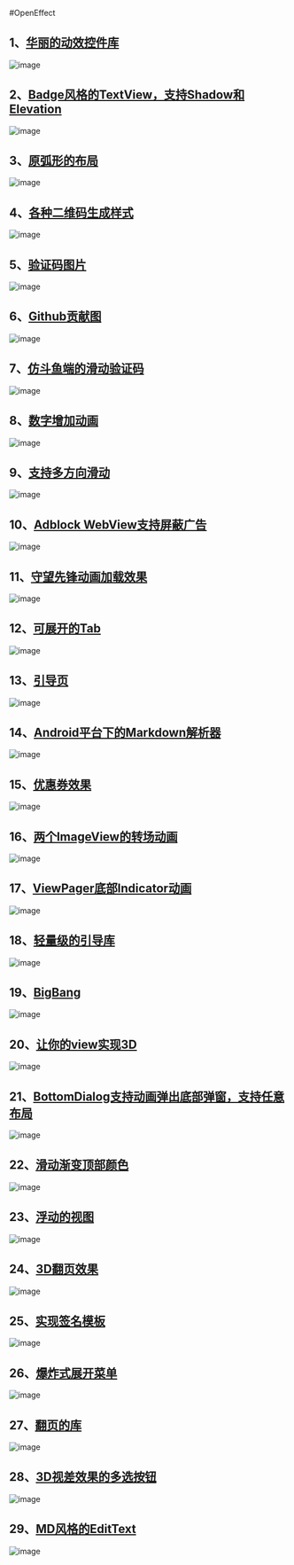 
#OpenEffect

1、[华丽的动效控件库](https://github.com/codeestX/ENViews)
----------
![image](https://github.com/jaysonn/OpenEffect/blob/master/img1/picture1.gif)


2、[Badge风格的TextView，支持Shadow和Elevation](https://github.com/matrixxun/MaterialBadgeTextView)
----------
![image](https://github.com/jaysonn/OpenEffect/blob/master/img1/picture2.jpg)



3、[原弧形的布局](https://github.com/florent37/ArcLayout)
----------
![image](https://github.com/jaysonn/OpenEffect/blob/master/img1/picture3.jpg)


4、[各种二维码生成样式](https://github.com/vivian8725118/ZXingDemo/)
----------
![image](https://github.com/jaysonn/OpenEffect/blob/master/img1/picture4.jpg)



5、[验证码图片](https://github.com/jineshfrancs/CaptchaImageView)
----------
![image](https://github.com/jaysonn/OpenEffect/blob/master/img1/picture5.gif)



6、[Github贡献图](https://github.com/barryhappy/TContributionsView)
----------
![image](https://github.com/jaysonn/OpenEffect/blob/master/img1/picture6.jpg)



7、[仿斗鱼端的滑动验证码](https://github.com/mcxtzhang/SwipeCaptcha)
----------
![image](https://github.com/jaysonn/OpenEffect/blob/master/img1/picture7.gif)



8、[数字增加动画](https://github.com/Bakumon/NumberAnimTextView)
----------
![image](https://github.com/jaysonn/OpenEffect/blob/master/img1/picture8.gif)



9、[支持多方向滑动](https://github.com/Kelin-Hong/ScrollablePanel)
----------
![image](https://github.com/jaysonn/OpenEffect/blob/master/img1/picture9.gif)



10、[Adblock WebView支持屏蔽广告](https://github.com/AmniX/AdBlockedWebView-Android)
----------
![image](https://github.com/jaysonn/OpenEffect/blob/master/img1/picture10.jpg)



11、[守望先锋动画加载效果](https://github.com/zhangyuChen1991/OverWatchLoading)
----------
![image](https://github.com/jaysonn/OpenEffect/blob/master/img1/picture11.gif)



12、[可展开的Tab](https://github.com/JoaquimLey/faboptions)
----------
![image](https://github.com/jaysonn/OpenEffect/blob/master/img1/picture12.gif)



13、[引导页](https://github.com/codemybrainsout/ahoy-onboarding)
----------
![image](https://github.com/jaysonn/OpenEffect/blob/master/img1/picture13.gif)



14、[Android平台下的Markdown解析器](https://github.com/zzhoujay/Markdown)
----------
![image](https://github.com/jaysonn/OpenEffect/blob/master/img1/picture14.jpg)



15、[优惠券效果](https://github.com/dongjunkun/CouponView)
----------
![image](https://github.com/jaysonn/OpenEffect/blob/master/img1/picture15.jpg)



16、[两个ImageView的转场动画](https://github.com/vikramkakkar/ImageTransition)
----------
![image](https://github.com/jaysonn/OpenEffect/blob/master/img1/picture16.gif)



17、[ViewPager底部Indicator动画](https://github.com/romandanylyk/PageIndicatorView)
----------
![image](https://github.com/jaysonn/OpenEffect/blob/master/img1/picture17.gif)



18、[轻量级的引导库](https://github.com/binIoter/GuideView)
----------
![image](https://github.com/jaysonn/OpenEffect/blob/master/img1/picture18.jpg)



19、[BigBang](https://github.com/baoyongzhang/BigBang)
----------
![image](https://github.com/jaysonn/OpenEffect/blob/master/img1/picture19.gif)



20、[让你的view实现3D](https://github.com/githubwing/ThreeDLayout)
----------
![image](https://github.com/jaysonn/OpenEffect/blob/master/img1/picture20.gif)



21、[BottomDialog支持动画弹出底部弹窗，支持任意布局](https://github.com/shaohui10086/BottomDialog)
----------
![image](https://github.com/jaysonn/OpenEffect/blob/master/img1/picture21.gif)



22、[滑动渐变顶部颜色](https://github.com/ToDou/appbarlayout-spring-behavior)
----------
![image](https://github.com/jaysonn/OpenEffect/blob/master/img1/picture22.gif)



23、[浮动的视图](https://github.com/UFreedom/FloatingView)
----------
![image](https://github.com/jaysonn/OpenEffect/blob/master/img1/picture23.gif)



24、[3D翻页效果](https://github.com/eschao/android-PageFlip)
----------
![image](https://github.com/jaysonn/OpenEffect/blob/master/img1/picture24.jpg)



25、[实现签名模板](https://github.com/ww6015132/SilkySignature)
----------
![image](https://github.com/jaysonn/OpenEffect/blob/master/img1/picture25.jpg)



26、[爆炸式展开菜单](https://github.com/Nightonke/BoomMenu)
----------
![image](https://github.com/jaysonn/OpenEffect/blob/master/img1/picture26.gif)



27、[翻页的库](https://github.com/xenione/tab-digit)
----------
![image](https://github.com/jaysonn/OpenEffect/blob/master/img1/picture27.gif)


28、[3D视差效果的多选按钮](https://github.com/gjiazhe/MultiChoicesCircleButton)
----------
![image](https://github.com/jaysonn/OpenEffect/blob/master/img1/picture28.gif)



29、[MD风格的EditText](https://github.com/bufferapp/BufferTextInputLayout)
----------
![image](https://github.com/jaysonn/OpenEffect/blob/master/img1/picture29.gif)
